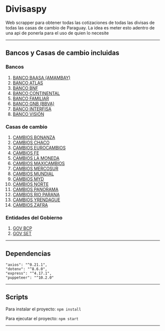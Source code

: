 # Divisaspy
Web scrapper para obtener todas las cotizaciones de todas las divisas de todas las casas de cambio de Paraguay. La idea es meter esto adentro de una api de ponerla para el uso de quien lo necesite

---
## Bancos y Casas de cambio incluidas

### **Bancos**

1. [BANCO BAASA (AMAMBAY)](https://www.bancobasa.com.py/)
2. [BANCO ATLAS](https://www.bancoatlas.com.py/web/)
3. [BANCO BNF](https://www.bnf.gov.py/)
4. [BANCO CONTINENTAL](https://www.bancontinental.com.py/)
5. [BANCO FAMILIAR](https://www.familiar.com.py/)
6. [BANCO GNB (BBVA)](https://link)
7. [BANCO INTERFISA](https://www.interfisa.com.py/index.php)
8. [BANCO VISIÓN](https://www.visionbanco.com/)

### **Casas de cambio**

1. [CAMBIOS BONANZA](https://www.bonanzacambios.com.py/)
2. [CAMBIOS CHACO](https://www.cambioschaco.com.py/)
3. [CAMBIOS EUROCAMBIOS](https://eurocambios.com.py/v2/)
4. [CAMBIOS FE](https://www.fecambios.com.py/)
5. [CAMBIOS LA MONEDA](https://lamoneda.click/)
6. [CAMBIOS MAXICAMBIOS](https://www.maxicambios.com.py/)
7. [CAMBIOS MERCOSUR](https://site.mercosurcambios.com/)
8. [CAMBIOS MUNDIAL](https://mundialcambios.com.py/)
9. [CAMBIOS MYD](https://www.mydcambios.com.py/)
10. [CAMBIOS NORTE](https://www.nortecambios.com.py/)
11. [CAMBIOS PANORAMA](https://panoramacambios.com/)
12. [CAMBIOS RIO PARANA](https://www.cambiosrioparana.com.py/)
13. [CAMBIOS YRENDAGUE](https://www.yrendague.com.py/)
14. [CAMBIOS ZAFRA](https://zafracambios.com.py/)

### **Entidades del Gobierno**

1. [GOV BCP](https://www.bcp.gov.py/webapps/web/cotizacion/monedas)
2. [GOV SET](https://www.set.gov.py/portal/PARAGUAY-SET/)

---
## Dependencias

    "axios": "^0.21.1",
    "dotenv": "^8.6.0",
    "express": "^4.17.1",
    "puppeteer": "^10.2.0"

---
## Scripts
Para instalar el proyecto:
`npm install`

Para ejecutar el proyecto:
`npm start`

---
